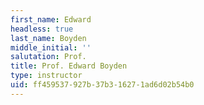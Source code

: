 ```yaml
---
first_name: Edward
headless: true
last_name: Boyden
middle_initial: ''
salutation: Prof.
title: Prof. Edward Boyden
type: instructor
uid: ff459537-927b-37b3-1627-1ad6d02b54b0
---
```

